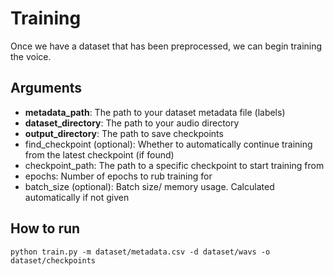 # Training
Once we have a dataset that has been preprocessed, we can begin training the voice.

## Arguments
- **metadata_path**: The path to your dataset metadata file (labels)
- **dataset_directory**: The path to your audio directory
- **output_directory**: The path to save checkpoints
- find_checkpoint (optional): Whether to automatically continue training from the latest checkpoint (if found)
- checkpoint_path: The path to a specific checkpoint to start training from
- epochs: Number of epochs to rub training for
- batch_size (optional): Batch size/ memory usage. Calculated automatically if not given

## How to run
`python train.py -m dataset/metadata.csv -d dataset/wavs -o dataset/checkpoints `
